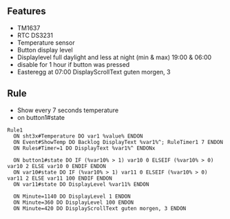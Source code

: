 
## Features
- TM1637
- RTC DS3231
- Temperature sensor
- Button display level
- Displaylevel full daylight and less at night (min & max) 19:00 & 06:00
- disable for 1 hour if button was pressed
- Easteregg at 07:00 DisplayScrollText guten morgen, 3

## Rule
- Show every 7 seconds temperature
- on button1#state
```
Rule1
  ON sht3x#Temperature DO var1 %value% ENDON
  ON Event#ShowTemp DO Backlog DisplayText %var1%^; RuleTimer1 7 ENDON
  ON Rules#Timer=1 DO DisplayText %var1%^ ENDONx

  ON button1#state DO IF (%var10% > 1) var10 0 ELSEIF (%var10% > 0) var10 2 ELSE var10 0 ENDIF ENDON
  ON var10#state DO IF (%var10% > 1) var11 0 ELSEIF (%var10% > 0) var11 2 ELSE var11 100 ENDIF ENDON
  ON var11#state DO DisplayLevel %var11% ENDON
  
  ON Minute=1140 DO DisplayLevel 1 ENDON
  ON Minute=360 DO DisplayLevel 100 ENDON
  ON Minute=420 DO DisplayScrollText guten morgen, 3 ENDON

```
